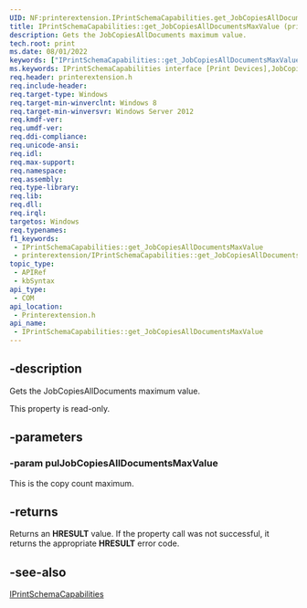 ```yaml
---
UID: NF:printerextension.IPrintSchemaCapabilities.get_JobCopiesAllDocumentsMaxValue
title: IPrintSchemaCapabilities::get_JobCopiesAllDocumentsMaxValue (printerextension.h)
description: Gets the JobCopiesAllDocuments maximum value.
tech.root: print
ms.date: 08/01/2022
keywords: ["IPrintSchemaCapabilities::get_JobCopiesAllDocumentsMaxValue"]
ms.keywords: IPrintSchemaCapabilities interface [Print Devices],JobCopiesAllDocumentsMaxValue property, IPrintSchemaCapabilities.JobCopiesAllDocumentsMaxValue, IPrintSchemaCapabilities.get_JobCopiesAllDocumentsMaxValue, IPrintSchemaCapabilities::JobCopiesAllDocumentsMaxValue, IPrintSchemaCapabilities::get_JobCopiesAllDocumentsMaxValue, JobCopiesAllDocumentsMaxValue property [Print Devices], JobCopiesAllDocumentsMaxValue property [Print Devices],IPrintSchemaCapabilities interface, get_JobCopiesAllDocumentsMaxValue, print.iprintschemacapabilities_get_jobcopiesalldocumentsmaxvalue, printerextension/IPrintSchemaCapabilities::JobCopiesAllDocumentsMaxValue, printerextension/IPrintSchemaCapabilities::get_JobCopiesAllDocumentsMaxValue
req.header: printerextension.h
req.include-header: 
req.target-type: Windows
req.target-min-winverclnt: Windows 8
req.target-min-winversvr: Windows Server 2012
req.kmdf-ver: 
req.umdf-ver: 
req.ddi-compliance: 
req.unicode-ansi: 
req.idl: 
req.max-support: 
req.namespace: 
req.assembly: 
req.type-library: 
req.lib: 
req.dll: 
req.irql: 
targetos: Windows
req.typenames: 
f1_keywords:
 - IPrintSchemaCapabilities::get_JobCopiesAllDocumentsMaxValue
 - printerextension/IPrintSchemaCapabilities::get_JobCopiesAllDocumentsMaxValue
topic_type:
 - APIRef
 - kbSyntax
api_type:
 - COM
api_location:
 - Printerextension.h
api_name:
 - IPrintSchemaCapabilities::get_JobCopiesAllDocumentsMaxValue
---
```


## -description

Gets the JobCopiesAllDocuments maximum value.

This property is read-only.

## -parameters

### -param pulJobCopiesAllDocumentsMaxValue

This is the copy count maximum.

## -returns

Returns an **HRESULT** value. If the property call was not successful, it returns the appropriate **HRESULT** error code.

## -see-also

[IPrintSchemaCapabilities](/windows-hardware/drivers/ddi/printerextension/nn-printerextension-iprintschemacapabilities)
